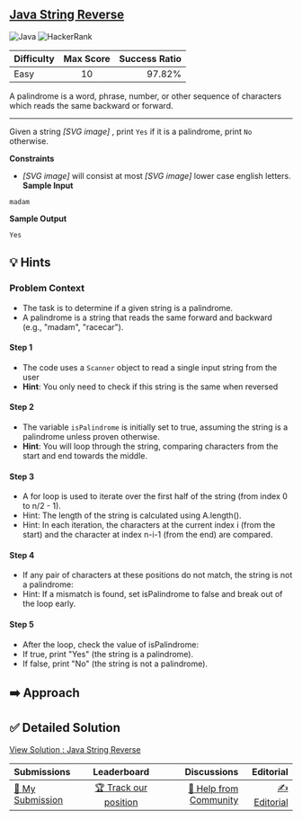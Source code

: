 ## [Java String Reverse](https://www.hackerrank.com/challenges/java-string-reverse)

![Java](https://img.shields.io/badge/java-%23ED8B00.svg?style=for-the-badge&logo=openjdk&logoColor=white) ![HackerRank](https://img.shields.io/badge/-Hackerrank-2EC866?style=for-the-badge&logo=HackerRank&logoColor=white)

| Difficulty | Max Score | Success Ratio |
|:-----------|:------------:|------------:|
| Easy       | 10      | 97.82%        |

A palindrome is a word, phrase, number, or other sequence of characters which reads the same backward or forward. 




---


Given a string  *[SVG image]* , print `Yes` if it is a palindrome, print `No` otherwise. 

**Constraints**

* *[SVG image]*  will consist at most  *[SVG image]*  lower case english letters.
**Sample Input**


```
madam

```
**Sample Output**


```
Yes

```

## 💡 Hints 

### Problem Context

- The task is to determine if a given string is a palindrome.
- A palindrome is a string that reads the same forward and backward (e.g., "madam", "racecar").

#### Step 1 

- The code uses a `Scanner` object to read a single input string from the user
- **Hint**: You only need to check if this string is the same when reversed

#### Step 2

- The variable `isPalindrome` is initially set to true, assuming the string is a palindrome unless proven otherwise.
- **Hint**: You will loop through the string, comparing characters from the start and end towards the middle.

#### Step 3

- A for loop is used to iterate over the first half of the string (from index 0 to n/2 - 1).
- Hint: The length of the string is calculated using A.length().
- Hint: In each iteration, the characters at the current index i (from the start) and the character at index n-i-1 (from the end) are compared.

#### Step 4 

- If any pair of characters at these positions do not match, the string is not a palindrome:
- Hint: If a mismatch is found, set isPalindrome to false and break out of the loop early.

#### Step 5 

- After the loop, check the value of isPalindrome:
- If true, print "Yes" (the string is a palindrome).
- If false, print "No" (the string is not a palindrome).

## ➡️ Approach 

## ✅ Detailed Solution
[View Solution : Java String Reverse](./Solution.java)

| Submissions | Leaderboard| Discussions | Editorial |
|:-----------|:------------:|------------:|------------:|
| [📝 My Submission](https://www.hackerrank.com/challenges/java-string-reverse/submissions) | [🏆 Track our position](https://www.hackerrank.com/challenges/java-string-reverse/leaderboard) | [🤔 Help from Community](https://www.hackerrank.com/challenges/java-string-reverse/forum) | [✍️ Editorial](https://www.hackerrank.com/challenges/java-string-reverse/editorial) |

